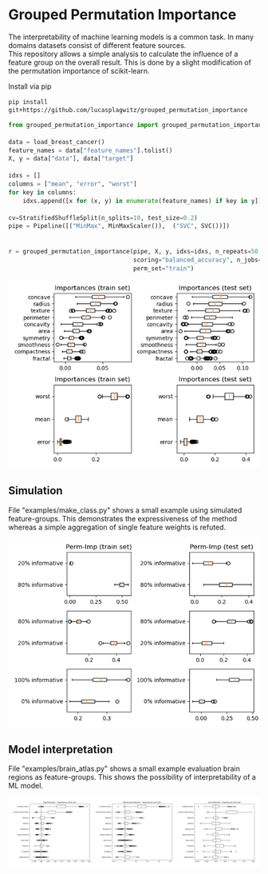 # Grouped Permutation Importance

The interpretability of machine learning models is a common task. 
In many domains datasets consist of different feature sources.  
This repository allows a simple analysis to calculate the influence 
of a feature group on the overall result. This is done by a slight 
modification of the permutation importance of scikit-learn. 

Install via pip

    pip install git+https://github.com/lucasplagwitz/grouped_permutation_importance

```python
from grouped_permutation_importance import grouped_permutation_importance

data = load_breast_cancer()
feature_names = data["feature_names"].tolist()
X, y = data["data"], data["target"]

idxs = []
columns = ["mean", "error", "worst"]
for key in columns:
    idxs.append([x for (x, y) in enumerate(feature_names) if key in y])

cv=StratifiedShuffleSplit(n_splits=10, test_size=0.2)
pipe = Pipeline([("MinMax", MinMaxScaler()),  ("SVC", SVC())])


r = grouped_permutation_importance(pipe, X, y, idxs=idxs, n_repeats=50, random_state=0, 
                                   scoring="balanced_accuracy", n_jobs=5, cv=cv, 
                                   perm_set="train")
```

<p align="center">
<img src="./demo/breast_cancer.png">
</p>

## Simulation

File "examples/make_class.py" shows a small example using simulated feature-groups. This demonstrates the expressiveness of the method whereas a simple aggregation of single feature weights is refuted.

<p align="center">
<img src="./demo/make_class.png">
</p>

## Model interpretation

File "examples/brain_atlas.py" shows a small example evaluation brain regions as feature-groups. This shows the possibility of interpretability of a ML model.

<p align="center">
<img src="./demo/brain_atlas.png">
</p>